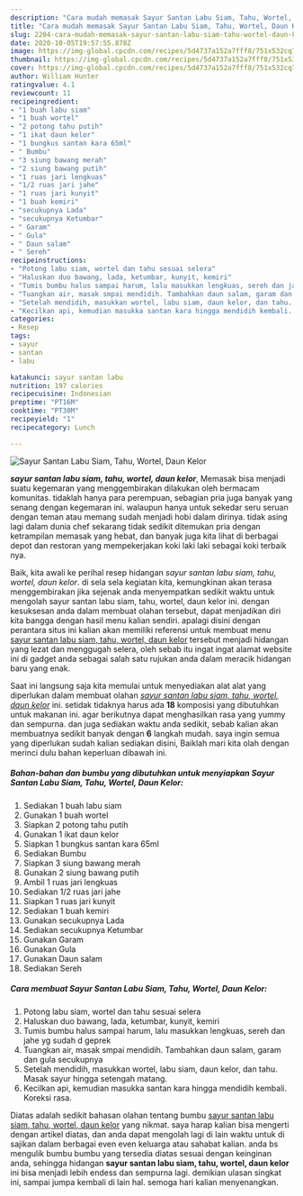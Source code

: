 ```yaml
---
description: "Cara mudah memasak Sayur Santan Labu Siam, Tahu, Wortel, Daun Kelor, Enak Banget"
title: "Cara mudah memasak Sayur Santan Labu Siam, Tahu, Wortel, Daun Kelor, Enak Banget"
slug: 2204-cara-mudah-memasak-sayur-santan-labu-siam-tahu-wortel-daun-kelor-enak-banget
date: 2020-10-05T19:57:55.878Z
image: https://img-global.cpcdn.com/recipes/5d4737a152a7fff8/751x532cq70/sayur-santan-labu-siam-tahu-wortel-daun-kelor-foto-resep-utama.jpg
thumbnail: https://img-global.cpcdn.com/recipes/5d4737a152a7fff8/751x532cq70/sayur-santan-labu-siam-tahu-wortel-daun-kelor-foto-resep-utama.jpg
cover: https://img-global.cpcdn.com/recipes/5d4737a152a7fff8/751x532cq70/sayur-santan-labu-siam-tahu-wortel-daun-kelor-foto-resep-utama.jpg
author: William Hunter
ratingvalue: 4.1
reviewcount: 11
recipeingredient:
- "1 buah labu siam"
- "1 buah wortel"
- "2 potong tahu putih"
- "1 ikat daun kelor"
- "1 bungkus santan kara 65ml"
- " Bumbu"
- "3 siung bawang merah"
- "2 siung bawang putih"
- "1 ruas jari lengkuas"
- "1/2 ruas jari jahe"
- "1 ruas jari kunyit"
- "1 buah kemiri"
- "secukupnya Lada"
- "secukupnya Ketumbar"
- " Garam"
- " Gula"
- " Daun salam"
- " Sereh"
recipeinstructions:
- "Potong labu siam, wortel dan tahu sesuai selera"
- "Haluskan duo bawang, lada, ketumbar, kunyit, kemiri"
- "Tumis bumbu halus sampai harum, lalu masukkan lengkuas, sereh dan jahe yg sudah d geprek"
- "Tuangkan air, masak smpai mendidih. Tambahkan daun salam, garam dan gula secukupnya"
- "Setelah mendidih, masukkan wortel, labu siam, daun kelor, dan tahu. Masak sayur hingga setengah matang."
- "Kecilkan api, kemudian masukka santan kara hingga mendidih kembali. Koreksi rasa."
categories:
- Resep
tags:
- sayur
- santan
- labu

katakunci: sayur santan labu 
nutrition: 197 calories
recipecuisine: Indonesian
preptime: "PT16M"
cooktime: "PT30M"
recipeyield: "1"
recipecategory: Lunch

---
```



![Sayur Santan Labu Siam, Tahu, Wortel, Daun Kelor](https://img-global.cpcdn.com/recipes/5d4737a152a7fff8/751x532cq70/sayur-santan-labu-siam-tahu-wortel-daun-kelor-foto-resep-utama.jpg)

<b><i>sayur santan labu siam, tahu, wortel, daun kelor</i></b>, Memasak bisa menjadi suatu kegemaran yang menggembirakan dilakukan oleh bermacam komunitas. tidaklah hanya para perempuan, sebagian pria juga banyak yang senang dengan kegemaran ini. walaupun hanya untuk sekedar seru seruan dengan teman atau memang sudah menjadi hobi dalam dirinya. tidak asing lagi dalam dunia chef sekarang tidak sedikit ditemukan pria dengan ketrampilan memasak yang hebat, dan banyak juga kita lihat di berbagai depot dan restoran yang mempekerjakan koki laki laki sebagai koki terbaik nya.

Baik, kita awali ke perihal resep hidangan <i>sayur santan labu siam, tahu, wortel, daun kelor</i>. di sela sela kegiatan kita, kemungkinan akan terasa menggembirakan jika sejenak anda menyempatkan sedikit waktu untuk mengolah sayur santan labu siam, tahu, wortel, daun kelor ini. dengan kesuksesan anda dalam membuat olahan tersebut, dapat menjadikan diri kita bangga dengan hasil menu kalian sendiri. apalagi disini dengan perantara situs ini kalian akan memiliki referensi untuk membuat menu <u>sayur santan labu siam, tahu, wortel, daun kelor</u> tersebut menjadi hidangan yang lezat dan menggugah selera, oleh sebab itu ingat ingat alamat website ini di gadget anda sebagai salah satu rujukan anda dalam meracik hidangan baru yang enak.




Saat ini langsung saja kita memulai untuk menyediakan alat alat yang diperlukan dalam membuat olahan <u><i>sayur santan labu siam, tahu, wortel, daun kelor</i></u> ini. setidak tidaknya harus ada <b>18</b> komposisi yang dibutuhkan untuk makanan ini. agar berikutnya dapat menghasilkan rasa yang yummy dan sempurna. dan juga sediakan waktu anda sedikit, sebab kalian akan membuatnya sedikit banyak dengan <b>6</b> langkah mudah. saya ingin semua yang diperlukan sudah kalian sediakan disini, Baiklah mari kita olah dengan merinci dulu bahan keperluan dibawah ini.

<!--inarticleads1-->

##### Bahan-bahan dan bumbu yang dibutuhkan untuk menyiapkan Sayur Santan Labu Siam, Tahu, Wortel, Daun Kelor:

1. Sediakan 1 buah labu siam
1. Gunakan 1 buah wortel
1. Siapkan 2 potong tahu putih
1. Gunakan 1 ikat daun kelor
1. Siapkan 1 bungkus santan kara 65ml
1. Sediakan  Bumbu
1. Siapkan 3 siung bawang merah
1. Gunakan 2 siung bawang putih
1. Ambil 1 ruas jari lengkuas
1. Sediakan 1/2 ruas jari jahe
1. Siapkan 1 ruas jari kunyit
1. Sediakan 1 buah kemiri
1. Gunakan secukupnya Lada
1. Sediakan secukupnya Ketumbar
1. Gunakan  Garam
1. Gunakan  Gula
1. Gunakan  Daun salam
1. Sediakan  Sereh




<!--inarticleads2-->

##### Cara membuat Sayur Santan Labu Siam, Tahu, Wortel, Daun Kelor:

1. Potong labu siam, wortel dan tahu sesuai selera
1. Haluskan duo bawang, lada, ketumbar, kunyit, kemiri
1. Tumis bumbu halus sampai harum, lalu masukkan lengkuas, sereh dan jahe yg sudah d geprek
1. Tuangkan air, masak smpai mendidih. Tambahkan daun salam, garam dan gula secukupnya
1. Setelah mendidih, masukkan wortel, labu siam, daun kelor, dan tahu. Masak sayur hingga setengah matang.
1. Kecilkan api, kemudian masukka santan kara hingga mendidih kembali. Koreksi rasa.




Diatas adalah sedikit bahasan olahan tentang bumbu <u>sayur santan labu siam, tahu, wortel, daun kelor</u> yang nikmat. saya harap kalian bisa mengerti dengan artikel diatas, dan anda dapat mengolah lagi di lain waktu untuk di sajikan dalam berbagai even even keluarga atau sahabat kalian. anda bs mengulik bumbu bumbu yang tersedia diatas sesuai dengan keinginan anda, sehingga hidangan <b>sayur santan labu siam, tahu, wortel, daun kelor</b> ini bisa menjadi lebih endess dan sempurna lagi. demikian ulasan singkat ini, sampai jumpa kembali di lain hal. semoga hari kalian menyenangkan.
